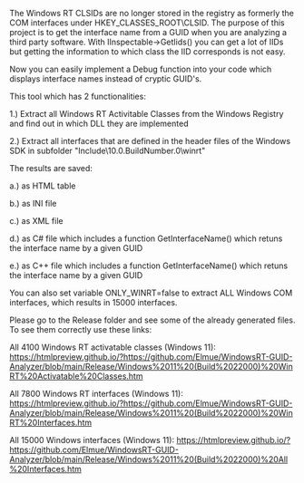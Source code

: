 The Windows RT CLSIDs are no longer stored in the registry as formerly the COM interfaces under HKEY_CLASSES_ROOT\CLSID.
The purpose of this project is to get the interface name from a GUID when you are analyzing a third party software.
With IInspectable->GetIids() you can get a lot of IIDs but getting the information to which class the IID corresponds is not easy.

Now you can easily implement a Debug function into your code which displays interface names instead of cryptic GUID's.

This tool which has 2 functionalities:

1.) Extract all Windows RT Activitable Classes from the Windows Registry and find out in which DLL they are implemented

2.) Extract all interfaces that are defined in the header files of the Windows SDK in subfolder "Include\10.0.BuildNumber.0\winrt"

The results are saved:

a.) as HTML table

b.) as INI file

c.) as XML file

d.) as C# file which includes a function GetInterfaceName() which retuns the interface name by a given GUID

e.) as C++ file which includes a function GetInterfaceName() which retuns the interface name by a given GUID

You can also set variable ONLY_WINRT=false to extract ALL Windows COM interfaces, which results in 15000 interfaces.

Please go to the Release folder and see some of the already generated files.
To see them correctly use these links:

All 4100 Windows RT activatable classes (Windows 11):
https://htmlpreview.github.io/?https://github.com/Elmue/WindowsRT-GUID-Analyzer/blob/main/Release/Windows%2011%20(Build%2022000)%20WinRT%20Activatable%20Classes.htm

All 7800 Windows RT interfaces (Windows 11):
https://htmlpreview.github.io/?https://github.com/Elmue/WindowsRT-GUID-Analyzer/blob/main/Release/Windows%2011%20(Build%2022000)%20WinRT%20Interfaces.htm

All 15000 Windows interfaces (Windows 11):
https://htmlpreview.github.io/?https://github.com/Elmue/WindowsRT-GUID-Analyzer/blob/main/Release/Windows%2011%20(Build%2022000)%20All%20Interfaces.htm


